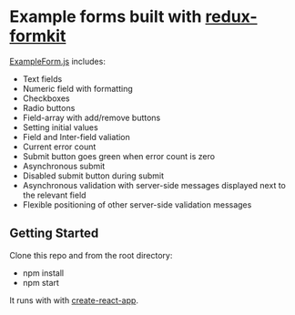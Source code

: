# Example forms built with  [redux-formkit](https://github.com/chrisfield/redux-formkit)

[ExampleForm.js](https://github.com/chrisfield/formapp/blob/master/src/components/ExampleForm.js) includes:

* Text fields
* Numeric field with formatting
* Checkboxes
* Radio buttons
* Field-array with add/remove buttons
* Setting initial values
* Field and Inter-field valiation
* Current error count
* Submit button goes green when error count is zero
* Asynchronous submit
* Disabled submit button during submit
* Asynchronous validation with server-side messages displayed next to the relevant field
* Flexible positioning of other server-side validation messages


## Getting Started

Clone this repo and from the root directory:
* npm install
* npm start

It runs with with [create-react-app](https://github.com/facebook/create-react-app). 
